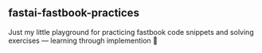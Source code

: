 ## fastai-fastbook-practices
Just my little playground for practicing fastbook code snippets and solving exercises — learning through implemention 🙆
